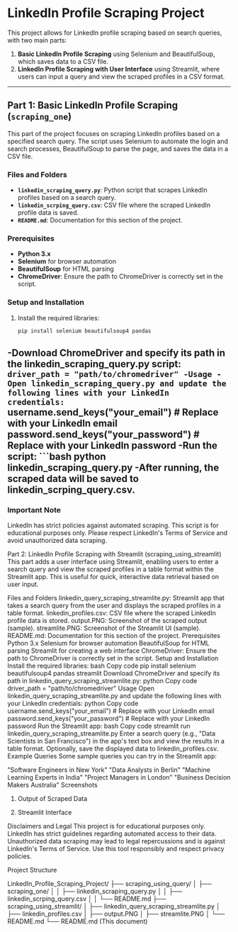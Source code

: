 # LinkedIn Profile Scraping Project

This project allows for LinkedIn profile scraping based on search queries, with two main parts:
1. **Basic LinkedIn Profile Scraping** using Selenium and BeautifulSoup, which saves data to a CSV file.
2. **LinkedIn Profile Scraping with User Interface** using Streamlit, where users can input a query and view the scraped profiles in a CSV format.

---

## Part 1: Basic LinkedIn Profile Scraping (`scraping_one`)

This part of the project focuses on scraping LinkedIn profiles based on a specified search query. The script uses Selenium to automate the login and search processes, BeautifulSoup to parse the page, and saves the data in a CSV file.

### Files and Folders
- **`linkedin_scraping_query.py`**: Python script that scrapes LinkedIn profiles based on a search query.
- **`linkedin_scrping_query.csv`**: CSV file where the scraped LinkedIn profile data is saved.
- **`README.md`**: Documentation for this section of the project.

### Prerequisites

- **Python 3.x**
- **Selenium** for browser automation
- **BeautifulSoup** for HTML parsing
- **ChromeDriver**: Ensure the path to ChromeDriver is correctly set in the script.



### Setup and Installation

1. Install the required libraries:
   ```bash
   pip install selenium beautifulsoup4 pandas
-Download ChromeDriver and specify its path in the linkedin_scraping_query.py script:
    ```driver_path = "path/to/chromedriver"
-Usage
-Open linkedin_scraping_query.py and update the following lines with your LinkedIn credentials:
    ```
    username.send_keys("your_email")  # Replace with your LinkedIn email
    password.send_keys("your_password")  # Replace with your LinkedIn password
-Run the script:
    ```bash
    python linkedin_scraping_query.py
-After running, the scraped data will be saved to linkedin_scrping_query.csv.
---
### Important Note
LinkedIn has strict policies against automated scraping. This script is for educational purposes only. Please respect LinkedIn's Terms of Service and avoid unauthorized data scraping.

Part 2: LinkedIn Profile Scraping with Streamlit (scraping_using_streamlit)
This part adds a user interface using Streamlit, enabling users to enter a search query and view the scraped profiles in a table format within the Streamlit app. This is useful for quick, interactive data retrieval based on user input.

Files and Folders
linkedin_query_scraping_streamlite.py: Streamlit app that takes a search query from the user and displays the scraped profiles in a table format.
linkedin_profiles.csv: CSV file where the scraped LinkedIn profile data is stored.
output.PNG: Screenshot of the scraped output (sample).
streamlite.PNG: Screenshot of the Streamlit UI (sample).
README.md: Documentation for this section of the project.
Prerequisites
Python 3.x
Selenium for browser automation
BeautifulSoup for HTML parsing
Streamlit for creating a web interface
ChromeDriver: Ensure the path to ChromeDriver is correctly set in the script.
Setup and Installation
Install the required libraries:
bash
Copy code
pip install selenium beautifulsoup4 pandas streamlit
Download ChromeDriver and specify its path in linkedin_query_scraping_streamlite.py:
python
Copy code
driver_path = "path/to/chromedriver"
Usage
Open linkedin_query_scraping_streamlite.py and update the following lines with your LinkedIn credentials:
python
Copy code
username.send_keys("your_email")  # Replace with your LinkedIn email
password.send_keys("your_password")  # Replace with your LinkedIn password
Run the Streamlit app:
bash
Copy code
streamlit run linkedin_query_scraping_streamlite.py
Enter a search query (e.g., "Data Scientists in San Francisco") in the app's text box and view the results in a table format.
Optionally, save the displayed data to linkedin_profiles.csv.
Example Queries
Some sample queries you can try in the Streamlit app:

"Software Engineers in New York"
"Data Analysts in Berlin"
"Machine Learning Experts in India"
"Project Managers in London"
"Business Decision Makers Australia"
Screenshots
1. Output of Scraped Data

2. Streamlit Interface

Disclaimers and Legal
This project is for educational purposes only. LinkedIn has strict guidelines regarding automated access to their data. Unauthorized data scraping may lead to legal repercussions and is against LinkedIn's Terms of Service. Use this tool responsibly and respect privacy policies.

Project Structure

LinkedIn_Profile_Scraping_Project/
├── scraping_using_query/
│   ├── scraping_one/
│   │   ├── linkedin_scraping_query.py
│   │   ├── linkedin_scrping_query.csv
│   │   └── README.md
├── scraping_using_streamlit/
│   ├── linkedin_query_scraping_streamlite.py
│   ├── linkedin_profiles.csv
│   ├── output.PNG
│   ├── streamlite.PNG
│   └── README.md
└── README.md (This document)

